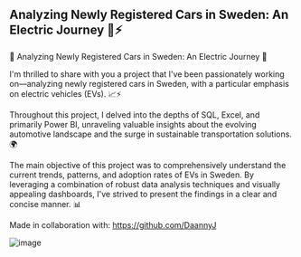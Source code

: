 ## Analyzing Newly Registered Cars in Sweden: An Electric Journey 🚗⚡️

🚗 Analyzing Newly Registered Cars in Sweden: An Electric Journey 🌱

I'm thrilled to share with you a project that I've been passionately working on—analyzing newly registered cars in Sweden, with a particular emphasis on electric vehicles (EVs). 📈⚡️

Throughout this project, I delved into the depths of SQL, Excel, and primarily Power BI, unraveling valuable insights about the evolving automotive landscape and the surge in sustainable transportation solutions. 🌍

The main objective of this project was to comprehensively understand the current trends, patterns, and adoption rates of EVs in Sweden. By leveraging a combination of robust data analysis techniques and visually appealing dashboards, I've strived to present the findings in a clear and concise manner. 📊

Made in collaboration with: https://github.com/DaannyJ

![image](https://github.com/DaannyJ/Projects/assets/73342132/cfcb7364-d64e-4934-b115-60dac703ca74)





